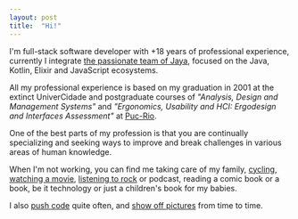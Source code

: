 ```yaml
---
layout: post
title:  "Hi!"
---
```

I'm full-stack software developer with +18 years of professional experience, currently I integrate [the passionate team of Jaya](https://jaya.tech/ "link to Jaya website"), focused on the Java, Kotlin, Elixir and JavaScript ecosystems.

All my professional experience is based on my graduation in 2001 at the extinct UniverCidade and postgraduate courses of *"Analysis, Design and Management Systems"* and *"Ergonomics, Usability and HCI: Ergodesign and Interfaces Assessment"* at [Puc-Rio](http://www.puc-rio.br "lint to PUC-Rio website").

One of the best parts of my profession is that you are continually specializing and seeking ways to improve and break challenges in various areas of human knowledge.

When I'm not working, you can find me taking care of my family, [cycling](https://www.strava.com/athletes/raulpe7eira "link to Strava profile"), [watching a movie](https://www.imdb.com/user/ur28106453 "link to IMDb profile"), [listening to rock](https://www.last.fm/user/raulpereira "link to last.fm profile") or podcast, reading a comic book or a book, be it technology or just a children's book for my babies.

I also [push code](https://github.com/raulpe7eira "link to GitHub profile") quite often, and [show off pictures](https://instagram.com/raulpe7eira "link to Instagram profile") from time to time.
